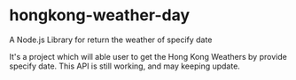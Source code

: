 # hongkong-weather-day
A Node.js Library for return the weather of specify date

It's a project which will able user to get the Hong Kong Weathers by provide specify date. This API is still working, and may keeping update.
